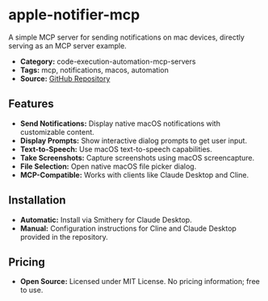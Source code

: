 # apple-notifier-mcp

A simple MCP server for sending notifications on mac devices, directly serving as an MCP server example.

- **Category:** code-execution-automation-mcp-servers
- **Tags:** mcp, notifications, macos, automation
- **Source:** [GitHub Repository](https://github.com/turlockmike/apple-notifier-mcp)

## Features
- **Send Notifications:** Display native macOS notifications with customizable content.
- **Display Prompts:** Show interactive dialog prompts to get user input.
- **Text-to-Speech:** Use macOS text-to-speech capabilities.
- **Take Screenshots:** Capture screenshots using macOS screencapture.
- **File Selection:** Open native macOS file picker dialog.
- **MCP-Compatible:** Works with clients like Claude Desktop and Cline.

## Installation
- **Automatic:** Install via Smithery for Claude Desktop.
- **Manual:** Configuration instructions for Cline and Claude Desktop provided in the repository.

## Pricing
- **Open Source:** Licensed under MIT License. No pricing information; free to use.
